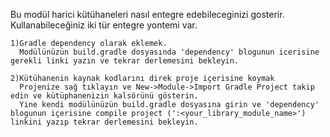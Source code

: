 Bu modül harici kütühaneleri nasıl entegre edebileceginizi gosterir.
Kullanabileceğiniz iki tür entegre yontemi var.

    1)Gradle dependency olarak eklemek.
      Modülünüzün build.gradle dosyasında 'dependency' blogunun icerisine gerekli linki yazın ve tekrar derlemesini bekleyin.

    2)Kütühanenin kaynak kodlarını direk proje içerisine koymak
      Projenize sağ tıklayın ve New->Module->Import Gradle Project takip edin ve kütüphanenizin kalsörünü gösterin.
      Yine kendi modülünüzün build.gradle dosyasına girin ve 'dependency' blogunun içerisine compile project (':<your_library_module_name>') linkini yazıp tekrar derlemesini bekleyin.
